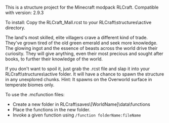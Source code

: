 This is a structure project for the Minecraft modpack RLCraft. 
Compatible with version: 2.9.3

To install:
Copy the RLCraft_Mall.rcst to your RLCraft\structures\active directory.

The land's most skilled, elite villagers crave a different kind of trade. They've grown tired of the old green emerald and seek more knowledge. 
The glowing ingot and the essence of beasts across the world drive their curiosity. They will give anything, even their most precious and sought after books, to further their knowledge of the world.

If you don't want to spoil it, just grab the .rcst file and slap it into your RLCraft\structures\active folder. 
It will have a chance to spawn the structure in any unexplored chunks. Hint: It spawns on the Overworld surface in temperate biomes only.

To use the .mcfunction files:
- Create a new folder in RLCraft\saves\\[WorldName]\data\functions
- Place the functions in the new folder.
- Invoke a given function using `/function folderName:fileName`
